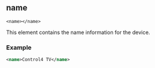 
## name

`<name></name>`


This element contains the name information for the device.


### Example

```xml
<name>Control4 TV</name>

```

